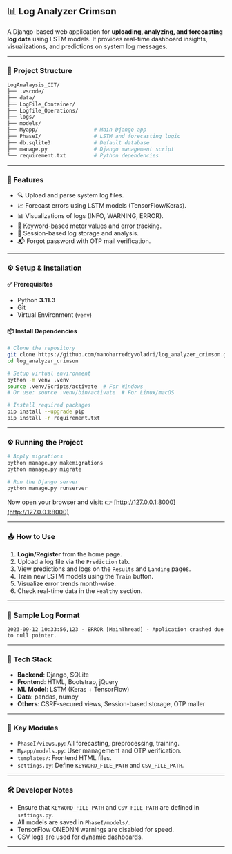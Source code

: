 ## 📊 Log Analyzer Crimson

A Django-based web application for **uploading, analyzing, and forecasting log data** using LSTM models. It provides real-time dashboard insights, visualizations, and predictions on system log messages.

---

### 📁 Project Structure

```bash
LogAnalaysis_CIT/
├── .vscode/
├── data/
├── LogFile_Container/
├── Logfile_Operations/
├── logs/
├── models/
├── Myapp/                  # Main Django app
├── PhaseI/                 # LSTM and forecasting logic
├── db.sqlite3              # Default database
├── manage.py               # Django management script
└── requirement.txt         # Python dependencies
```

---

### 🚀 Features

* 🔍 Upload and parse system log files.
* 📈 Forecast errors using LSTM models (TensorFlow/Keras).
* 📊 Visualizations of logs (INFO, WARNING, ERROR).
* 🧠 Keyword-based meter values and error tracking.
* 📁 Session-based log storage and analysis.
* 📬 Forgot password with OTP mail verification.

---

### ⚙️ Setup & Installation

#### ✅ Prerequisites

* Python **3.11.3**
* Git
* Virtual Environment (`venv`)

#### 📦 Install Dependencies

```bash
# Clone the repository
git clone https://github.com/manoharreddyvoladri/log_analyzer_crimson.git
cd log_analyzer_crimson

# Setup virtual environment
python -m venv .venv
source .venv/Scripts/activate  # For Windows
# Or use: source .venv/bin/activate  # For Linux/macOS

# Install required packages
pip install --upgrade pip
pip install -r requirement.txt
```

---

### ⚙️ Running the Project

```bash
# Apply migrations
python manage.py makemigrations
python manage.py migrate

# Run the Django server
python manage.py runserver
```

Now open your browser and visit:
👉 [http://127.0.0.1:8000](http://127.0.0.1:8000)

---

### 📤 How to Use

1. **Login/Register** from the home page.
2. Upload a log file via the `Prediction` tab.
3. View predictions and logs on the `Results` and `Landing` pages.
4. Train new LSTM models using the `Train` button.
5. Visualize error trends month-wise.
6. Check real-time data in the `Healthy` section.

---

### 🧪 Sample Log Format

```
2023-09-12 10:33:56,123 - ERROR [MainThread] - Application crashed due to null pointer.
```

---

### 🧠 Tech Stack

* **Backend**: Django, SQLite
* **Frontend**: HTML, Bootstrap, jQuery
* **ML Model**: LSTM (Keras + TensorFlow)
* **Data**: pandas, numpy
* **Others**: CSRF-secured views, Session-based storage, OTP mailer

---

### 📂 Key Modules

* `PhaseI/views.py`: All forecasting, preprocessing, training.
* `Myapp/models.py`: User management and OTP verification.
* `templates/`: Frontend HTML files.
* `settings.py`: Define `KEYWORD_FILE_PATH` and `CSV_FILE_PATH`.

---

### 🛠 Developer Notes

* Ensure that `KEYWORD_FILE_PATH` and `CSV_FILE_PATH` are defined in `settings.py`.
* All models are saved in `PhaseI/models/`.
* TensorFlow ONEDNN warnings are disabled for speed.
* CSV logs are used for dynamic dashboards.

---

